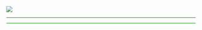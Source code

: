<img src="https://cdn.jsdelivr.net/gh/Jianfei-DinG/bash/script/66c2af54e65d4.png" width="%100" height="auto" align="center" />
<hr style="border: none; height: 1px; background-color: green;">

<hr style="border: none; height: 1px; background-color: green;">
